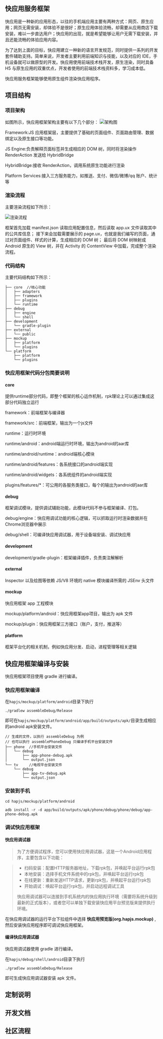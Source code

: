 ## 快应用服务框架
快应用是一种新的应用形态，以往的手机端应用主要有两种方式：网页、原生应用；网页无需安装，却体验不是很好；原生应用体验流畅，却需要从应用商店下载安装，难以一步直达用户；快应用的出现，就是希望能够让用户无需下载安装，并且还能流畅的体验应用内容。

为了达到上面的目标，快应用建立一种新的语言开发规范，同时提供一系列的开发套件辅助支持。简单来说，开发者主要利用前端知识与技能，以及对应的 IDE，手机设备就可以做原型的开发。快应用使用前端技术栈开发，原生渲染，同时具备 H5 与原生应用的双重优点，开发者使用的前端技术栈资料多，学习成本低。

快应用服务框架能够使用原生组件渲染快应用程序。

## 项目结构
### 项目架构
如图所示，快应用框架架构主要有以下几个部分：
![架构图](img/架构图.png)

Framework:JS 应用框架层，主要提供了基础的页面组件、页面路由管理、数据绑定以及原生接口等功能。

JS Engine:负责解释页面标签并生成相应的 DOM 树，同时将渲染操作 RenderAction 发送给 HybridBridge

HybridBridge:接收 RenderAction，调用系统原生功能进行渲染

Platform Services:接入三方服务能力，如推送、支付、微信/微博/qq 账户、统计等

### 渲染流程

主要渲染流程如下所示：

![渲染流程](img/加载流程.png)

框架首先加载 manifest.json 读取应用配置信息，然后读取 app.ux 文件读取其中的公共库信息；
接下来会加载需要展示的 page.ux，也就是我们编写的页面，通过对页面组件、样式的计算，生成相应的 DOM 树；
最后将 DOM 树映射成 Android 原生的 View 树，并在 Activity 的 ContentView 中加载，完成整个渲染流程。

### 代码结构
主要代码结构如下所示：

```
├── core  //核心功能
│   ├── adapters
│   ├── framework
│   ├── plugins
│   └── runtime
├── debug
│   ├── engine
│   └── shell
├── development
│   └── gradle-plugin
├── external
│   └── public
├── mockup
│   ├── platform
│   └── plugins
└── platform
    ├── platform
    └── plugins
```

### 快应用框架代码分包简要说明

#### core 

提供runtime部分代码，即整个框架的核心运作机制，rpk理论上可以通过集成这部分代码独立运行

framework：前端框架与编译器

framework/src：前端框架，输出为一个js文件

runtime：运行时环境

runtime/android：android端运行时环境，输出为android的aar库

runtime/android/runtime：android端核心模块

runtime/android/features：各系统接口的android端实现

runtime/android/widgets：各系统组件的android端实现

plugins/features/*：可公用的各服务类接口，每个的输出为android的aar库

#### debug

框架调试模块，提供调试辅助功能，此模块代码不参与框架编译、打包。

debug/engine：快应用调试功能的核心逻辑，可以抓取运行时渲染数据并在Chrome浏览器中展示

debug/shell：可编译快应用调试器，用于设备端安装、调试快应用

#### development

development/gradle-plugin：框架编译插件，负责类注解解析

#### external

Inspector 以及绘图等依赖 JS/V8 环境的 native 模块编译所需的 JSEnv 头文件

#### mockup

快应用框架 app 工程模块

mockup/platform/android：快应用框架app项目，输出为 apk 文件

mockup/plugin：快应用框架三方接口（账户，支付，推送等）

#### platform

框架平台化的相关机制，例如快应用分发、启动，进程管理等相关逻辑


## 快应用框架编译与安装

快应用框架项目使用 gradle 进行编译。

### 快应用框架编译
在`hapjs/mockup/platform/android`目录下执行

```
./gradlew assembleDebug/Release

```
即可在`hapjs/mockup/platform/android/app/build/outputs/apk/`目录生成相应的android apk安装文件。

```
// 生成的文件，以执行 assembleDebug 为例
// 也可以执行 assemblePhoneDebug 只编译手机平台安装文件
├── phone  //手机平台安装文件
│   └── debug
│       ├── app-phone-debug.apk
│       └── output.json
└── tv     //电视平台安装文件
    └── debug
        ├── app-tv-debug.apk
        └── output.json
```

### 安装到手机

```
cd hapjs/mockup/platform/android

adb install -r -d app/build/outputs/apk/phone/debug/phone/debug/app-phone-debug.apk 

```
### 调试快应用框架

#### 快应用调试器

> 为了方便调试程序，您可以使用快应用调试器，这是一个Android应用程序，主要包含以下功能：

> * 扫码安装：配置HTTP服务器地址，下载rpk包，并唤起平台运行rpk包
> * 本地安装：选择手机文件系统中的rpk包，并唤起平台运行rpk包
> * 在线更新：重新发送HTTP请求，更新rpk包，并唤起平台运行rpk包
> * 开始调试：唤起平台运行rpk包，并启动远程调试工具
> 
> 快应用调试器可以连接到手机系统内的快应用执行环境（需要将系统升级到最新的正式版本），或者您可以单独下载安装快应用平台预览版来提供执行环境。

在快应用调试器的运行平台下拉组件中选择 **快应用预览版(org.hapjs.mockup)** ,然后安装快应用程序即可调试快应用框架。

#### 编译快应用调试器
快应用调试器使用 gradle 进行编译。

在`hapjs/debug/shell/android`目录下执行

```
./gradlew assembleDebug/Release

```

即可生成快应用调试器安装 apk 文件。


## 定制说明



## 开发文档

## 社区流程




